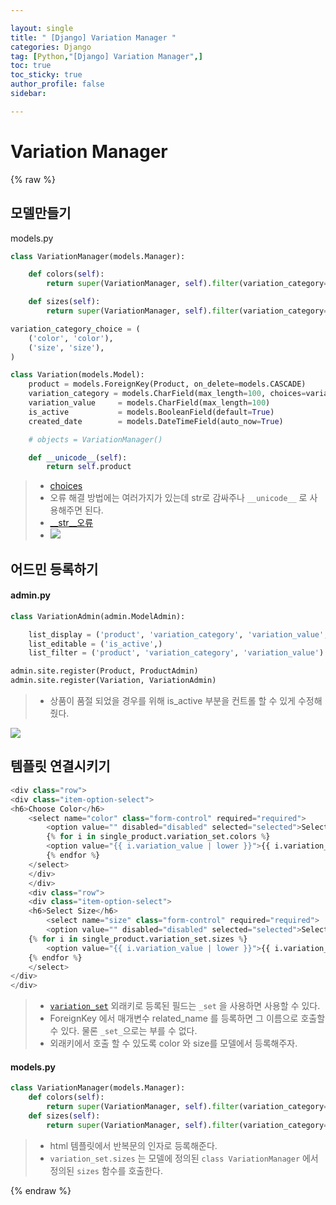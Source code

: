 ```yaml
---

layout: single
title: " [Django] Variation Manager "
categories: Django
tag: [Python,"[Django] Variation Manager",]
toc: true
toc_sticky: true
author_profile: false
sidebar:

---
```

# Variation Manager
{% raw %}
## 모델만들기
models.py
```python
class VariationManager(models.Manager):

    def colors(self):
        return super(VariationManager, self).filter(variation_category='color', is_active=True)

    def sizes(self):
        return super(VariationManager, self).filter(variation_category='size', is_active=True)

variation_category_choice = (
    ('color', 'color'),
    ('size', 'size'),
)

class Variation(models.Model):
    product = models.ForeignKey(Product, on_delete=models.CASCADE)
    variation_category = models.CharField(max_length=100, choices=variation_category_choice)
    variation_value     = models.CharField(max_length=100)
    is_active           = models.BooleanField(default=True)
    created_date        = models.DateTimeField(auto_now=True)

    # objects = VariationManager()

    def __unicode__(self):
        return self.product
```
>- [choices](https://yeko90.tistory.com/entry/%EC%9E%A5%EA%B3%A0-%EA%B8%B0%EC%B4%88-choices%EB%A5%BC-%ED%86%B5%ED%95%9C-%EB%93%9C%EB%A1%AD-%EB%8B%A4%EC%9A%B4-%EB%A9%94%EB%89%B4-%EB%A7%8C%EB%93%A4%EA%B8%B0)
>- 오류 해결 방법에는 여러가지가 있는데 str로 감싸주나 `__unicode__` 로 사용해주면 된다.
>- [__str__오류](https://comdoc.tistory.com/entry/7-Django-ORM-Method-str)
>- ![](https://i.imgur.com/OagohOM.png)




## 어드민 등록하기
#### admin.py
```python
class VariationAdmin(admin.ModelAdmin):

    list_display = ('product', 'variation_category', 'variation_value', 'is_active')
    list_editable = ('is_active',)
    list_filter = ('product', 'variation_category', 'variation_value')

admin.site.register(Product, ProductAdmin)
admin.site.register(Variation, VariationAdmin)
```
>- 상품이 품절 되었을 경우를 위해 is_active 부분을 컨트롤 할 수 있게 수정해줬다.

![](https://i.imgur.com/mnfjsQX.png)


## 템플릿 연결시키기

```python
<div class="row">
<div class="item-option-select">
<h6>Choose Color</h6>
	<select name="color" class="form-control" required="required">
		<option value="" disabled="disabled" selected="selected">Select</option>
		{% for i in single_product.variation_set.colors %}
		<option value="{{ i.variation_value | lower }}">{{ i.variation_value | capfirst }}</option>
		{% endfor %}
	</select>
	</div>
	</div>
	<div class="row">
	<div class="item-option-select">
	<h6>Select Size</h6>
		<select name="size" class="form-control" required="required">
		<option value="" disabled="disabled" selected="selected">Select</option>
	{% for i in single_product.variation_set.sizes %}
		<option value="{{ i.variation_value | lower }}">{{ i.variation_value | capfirst }}</option>
	{% endfor %}
	</select>
</div>
</div>
```
>- [`variation_set`](https://fenderist.tistory.com/368) 외래키로 등록된 필드는 `_set` 을 사용하면 사용할 수 있다.
>- ForeignKey 에서 매개변수 related_name 를 등록하면 그 이름으로 호출할 수 있다. 물론 `_set_`으로는 부를 수 없다.
>- 외래키에서 호출 할 수 있도록 color 와 size를 모델에서 등록해주자.


#### models.py
```python
class VariationManager(models.Manager):
    def colors(self):
        return super(VariationManager, self).filter(variation_category='color', is_active=True)
    def sizes(self):
        return super(VariationManager, self).filter(variation_category='size', is_active=True)
```
>- html 템플릿에서 반복문의 인자로 등록해준다.
>- `variation_set.sizes` 는 모델에 정의된 `class VariationManager` 에서 정의된 `sizes` 함수를 호출한다.




{% endraw %}
